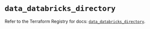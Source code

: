 # `data_databricks_directory`

Refer to the Terraform Registry for docs: [`data_databricks_directory`](https://registry.terraform.io/providers/databricks/databricks/1.77.0/docs/data-sources/directory).
